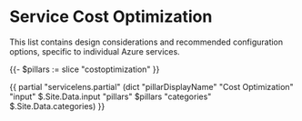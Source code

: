 # Service Cost Optimization

This list contains design considerations and recommended configuration options, specific to individual Azure services.

{{- $pillars := slice "costoptimization" }}

{{ partial "servicelens.partial" (dict "pillarDisplayName" "Cost Optimization" "input" $.Site.Data.input "pillars" $pillars "categories" $.Site.Data.categories) }}